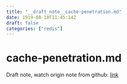 ```yaml
---
title: "__draft_note__cache-penetration.md"
date: 1919-08-10T11:45:14Z
draft: false
categories: ["redis"]
---
```


# cache-penetration.md

Draft note, watch origin note from github: [link](https://github.com/tinghaolai/just-random-note/blob/master/redis/cache-penetration.md)
